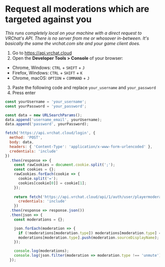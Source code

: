 # Request all moderations which are targeted against you

_This runs completely local on your machine with a direct request to VRChat's API. There is no server from me or whosover in-between. It's basically the same the vrchat.com site and your game client does._

1. Go to https://api.vrchat.cloud
2. Open the **Developer Tools > Console** of your browser:
  * Chrome, Windows: `CTRL` + `SHIFT` + `J`
  * Firefox, Windows: `CTRL` + `SHIFT` + `K`
  * Chrome, macOS: `OPTION` + `COMMAND` + `J`
3. Paste the following code and replace `your_username` and `your_password`
4. Press enter

```javascript
const yourUsername = 'your_username';
const yourPassword = 'your_password';

const data = new URLSearchParams();
data.append('username_email', yourUsername);
data.append('password', yourPassword);

fetch('https://api.vrchat.cloud/login', {
  method: 'POST',
  body: data,
  headers: { 'Content-Type': 'application/x-www-form-urlencoded' },
  credentials: 'include'
})
  .then(response => {
    const rawCookies = document.cookie.split(';');
    const cookies = {};
    rawCookies.forEach(cookie => {
      cookie.split('=');
      cookies[cookie[0]] = cookie[1];
    });
    
    return fetch('https://api.vrchat.cloud/api/1/auth/user/playermoderated', {
      credentials: 'include'
    })
  .then(response => response.json())
  .then(json => {
    const moderations = {};

    json.forEach(moderation => {
      if (!moderations[moderation.type]) moderations[moderation.type] = [];
      moderations[moderation.type].push(moderation.sourceDisplayName);
    });

    console.log(moderations);
    console.log(json.filter(moderation => moderation.type !== 'unmute'));
  });
```
